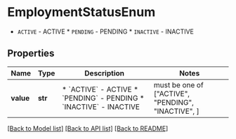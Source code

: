 # EmploymentStatusEnum

* `ACTIVE` - ACTIVE * `PENDING` - PENDING * `INACTIVE` - INACTIVE

## Properties
Name | Type | Description | Notes
------------ | ------------- | ------------- | -------------
**value** | **str** | * &#x60;ACTIVE&#x60; - ACTIVE * &#x60;PENDING&#x60; - PENDING * &#x60;INACTIVE&#x60; - INACTIVE |  must be one of ["ACTIVE", "PENDING", "INACTIVE", ]

[[Back to Model list]](../README.md#documentation-for-models) [[Back to API list]](../README.md#documentation-for-api-endpoints) [[Back to README]](../README.md)


